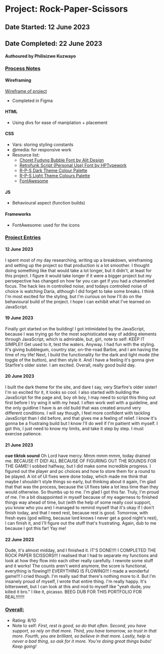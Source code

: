 # Project: Rock-Paper-Scissors
## Date Started: 12 June 2023
## Date Completed: 22 June 2023

#### Authoured by Philisizwe Kuzwayo

### <ins>Process Notes</ins>
#### Wireframing
[Wireframe of project](https://www.figma.com/file/VctuepGyMwuIOFPSOfvJGQ/Rock-Paper-Scissors?type=design&node-id=0%3A1&t=sB99NE2OnvbW5lbI-1)
* Completed in Figma

#### HTML
* Using divs for ease of maniplation + placement

#### CSS
* Vars: storing styling constants
* @media: for responsive work
* Resource list:
    * [Choret Fudyng Bubble Font by Alit Design](https://www.fontspace.com/choret-fudyng-bubble-font-f96952)
    * [Retrofunk Script (Personal Use) Font by HPTypework](https://www.fontspace.com/retrofunk-script-font-f35078)
    * [R-P-S Dark Theme Colour Palette](https://coolors.co/291b2c-6b2b75-b579bf-9954c4-b482d5)
    * [R-P-S Light Theme Colours Palette](https://coolors.co/e34f6a-e69bb1-d1778e-e2b1b1-f19cdc)
    * [FontAwesome](https://fontawesome.com/icons)

#### JS
* Behavioural aspect (function builds)

#### Frameworks
* FontAwesome: used for the icons

### <ins>Project Entries</ins>
#### 12 June 2023
I spent most of my day researching, writing up a breakdown, wireframing and setting up the project so that production is a lot smoother. I thought doing something like that would take a lot longer, but it didn't, at least for this project. I figure it would take longer if it were a bigger project but my persepective has changed on how far you can get if you had a channelled focus. The hack lies in controlled noise, and todays controlled noise of choice is watching Daria, although I did forget to take some breaks. I think I'm most excited for the styling, but I'm curious on how I'll do on the behavioural build of the project. I hope I can exhibit what I've learned on JavaScript.

#### 19 June 2023
Finally got started on the building! I got intimidated by the JavaScript, because I was trying go for the most sophisticated way of adding elements through JavaScript, which is admirable, but, girl, note to self: KEEP IT SIMPLE!! Get used to it, test the waters. Anyway. I had fun with the styling. It's giving bubblegum, country star, on-the-road Barbie, and I am having the time of my life! Next, I build the functionality for the dark and light mode (the toggle of the button), and then style it. And I have a feeling it's gonna give Starfire's older sister. I am excited. Overall, really good build day.

#### 20 June 2023
I built the dark theme for the site, and dare I say, very Starfire's older sister! I'm so excited for it, it looks so cool. I also started with building the JavaScript for the page and, boy oh boy, I may need to script this thing out first before I try wing it with my head. I often work well with a guideline, and the only guidline I have is an old build that was created around very different conditions. I will say though, I feel more confident with tackling JavaScript than I did before, and that gives me a feeling of relief. I know it's gonna be a frustraing build but I know I'll do well if I'm paitient with myself. I got this, I just need to know my limits, and take it step by step. I must exercise patience.

#### 21 June 2023
**cue tiktok sound** Oh Lord have mercy. Mmm mmm mmm, today drained me. BECAUSE IT DID! ALL BECAUSE OF FIGURING OUT THE ROUNDS FOR THE GAME! I sobbed halfway, but I did make some incredible progress. I figured out the player and pc choices and how to store them for a round to be played. A lot of UI fixes were done today, which made me think that maybe I shouldn't style things so early, but thinking about it again, I'm glad that that was the process, because the UI fixes take a lot less time than they would otherwise. So thumbs up to me. I'm glad I got this far. Truly, I'm proud of me. I'm a bit disappointed in myself because of my eagerness to finished things way ahead of time, but (with the help of some really cool support, you know who you are) I managed to remind myself that it's okay if I don't finish today, and that I need rest, because rest is good. Tomorrow, with fresh eyes (god willing, because lord knows I never get a good night's rest), I can finish it, and I'll figure out the stuff that's frustrating. Again, dub to me because I got this far! Yay me!

#### 22 June 2023
Dude, it's almost midday, and I finished it. IT'S DONE!!!! I COMPLETED THE ROCK PAPER SCISSORS!!! I realised that I had to separate my functions and look at how they flow into each other really carefully. I rewrote some stuff and it works! The counts aren't weird anymore, the score is functional, everything is flowing!!! EVERYTHING IS FLOWING!!! I made a wonderful game!!! I cried though. I'm really sad that there's nothing more to it. But I'm insanely proud of myself, I wrote that entire thing. I'm really happy. It's bittersweet, but I can look at this and nod to myself like "yeah dude, you killed it bro." I like it, picasso. BEEG DUB FOR THIS PORTFOLIO FOR REAL!!!!!!!

### <ins>Overall:</ins>
* Rating: 8/10
* Note to self: *First, rest is good, so do that often. Second, you have support, so rely on that more. Third, you have tomorrow, so trust in that more. Fourth, you are brilliant, so believe in that more. Lastly, help is never a bad thing, so ask for it more. You're doing great things bubs! Keep going!*
